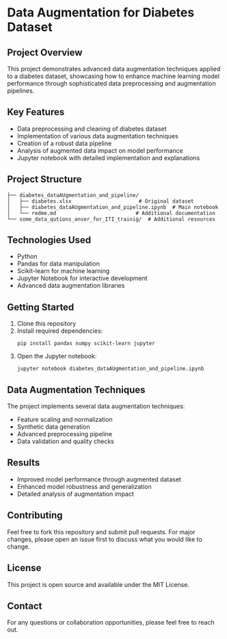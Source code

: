 # Data Augmentation for Diabetes Dataset

## Project Overview
This project demonstrates advanced data augmentation techniques applied to a diabetes dataset, showcasing how to enhance machine learning model performance through sophisticated data preprocessing and augmentation pipelines.

## Key Features
- Data preprocessing and cleaning of diabetes dataset
- Implementation of various data augmentation techniques
- Creation of a robust data pipeline
- Analysis of augmented data impact on model performance
- Jupyter notebook with detailed implementation and explanations

## Project Structure
```
├── diabetes_dataAUgmentation_and_pipeline/
│   ├── diabetes.xlsx                      # Original dataset
│   ├── diabetes_dataAUgmentation_and_pipeline.ipynb  # Main notebook
│   └── redme.md                          # Additional documentation
└── some_data_qutions_anser_for_ITI_trainig/  # Additional resources
```

## Technologies Used
- Python
- Pandas for data manipulation
- Scikit-learn for machine learning
- Jupyter Notebook for interactive development
- Advanced data augmentation libraries

## Getting Started
1. Clone this repository
2. Install required dependencies:
   ```
   pip install pandas numpy scikit-learn jupyter
   ```
3. Open the Jupyter notebook:
   ```
   jupyter notebook diabetes_dataAUgmentation_and_pipeline.ipynb
   ```

## Data Augmentation Techniques
The project implements several data augmentation techniques:
- Feature scaling and normalization
- Synthetic data generation
- Advanced preprocessing pipeline
- Data validation and quality checks

## Results
- Improved model performance through augmented dataset
- Enhanced model robustness and generalization
- Detailed analysis of augmentation impact

## Contributing
Feel free to fork this repository and submit pull requests. For major changes, please open an issue first to discuss what you would like to change.

## License
This project is open source and available under the MIT License.

## Contact
For any questions or collaboration opportunities, please feel free to reach out.

